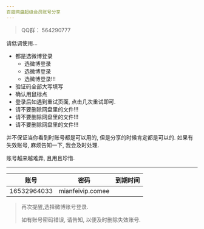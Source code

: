 ```yaml
---
百度网盘超级会员账号分享
---
```


> QQ群： 564290777


请低调使用...

- 都是选微博登录
    - 选微博登录
    - 选微博登录
    - 选微博登录!!!
- 验证码全部大写填写
- 确认用鼠标点
- 登录后如遇到重试页面, 点击几次重试即可.
- 请不要删除网盘里的文件!!!
- 请不要删除网盘里的文件!!!
- 请不要删除网盘里的文件!!!

并不保证当你看到时账号都是可以用的, 但是分享的时候肯定都是可以的. 
如果有失效账号, 麻烦告知一下, 我会及时处理.

账号越来越难弄, 且用且珍惜.

------



|    账号     |       密码       | 到期时间 |
| :---------: | :--------------: | :------: |
| 16532964033 | mianfeivip.comee |          |



>  再次提醒,选择微博账号登录.
>
>  如有账号密码错误, 请告知, 以便及时删除失效账号.